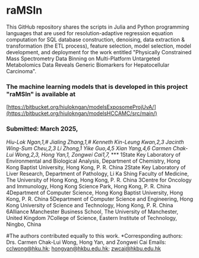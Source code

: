 # raMSIn
This GitHub repository shares the scripts in Julia and Python programming languages that are used for resolution-adaptive regression equation computation for SQL database construction, denoising, data extraction & transformation (the ETL process), feature selection, model selection, model development, and deployment for the work entitled "Physically Constrained Mass Spectrometry Data Binning on Multi-Platform Untargeted Metabolomics Data Reveals Generic Biomarkers for Hepatocellular Carcinoma".
### The machine learning models that is developed in this project "raMSIn" is available at ###
[https://bitbucket.org/hiulokngan/modelsExposomeProjUvA/](https://bitbucket.org/hiulokngan/modelsHCCAMC/src/main/)

### Submitted: March 2025,
***Hiu-Lok Ngan,1,# Jialing Zhang,1,# Kenneth Kin-Leung Kwan,2,3 Jacinth Wing-Sum Cheu,2,3 Li Zhong,1 Yike Guo,4,5 Xian Yang,4,6 Carmen Chak-Lui Wong,2,3,* Hong Yan,1,* Zongwei Cai1,7,* ***
1State Key Laboratory of Environmental and Biological Analysis, Department of Chemistry, Hong Kong Baptist University, Hong Kong, P. R. China
2State Key Laboratory of Liver Research, Department of Pathology, Li Ka Shing Faculty of Medicine, The University of Hong Kong, Hong Kong, P. R. China
3Centre for Oncology and Immunology, Hong Kong Science Park, Hong Kong, P. R. China
4Department of Computer Science, Hong Kong Baptist University, Hong Kong, P. R. China
5Department of Computer Science and Engineering, Hong Kong University of Science and Technology, Hong Kong, P. R. China
6Alliance Manchester Business School, The University of Manchester, United Kingdom
7College of Science, Eastern Institute of Technology, Ningbo, China

#The authors contributed equally to this work.
*Corresponding authors: Drs. Carmen Chak-Lui Wong, Hong Yan, and Zongwei Cai
Emails: cclwong@hku.hk; hongyan@hkbu.edu.hk; zwcai@hkbu.edu.hk
